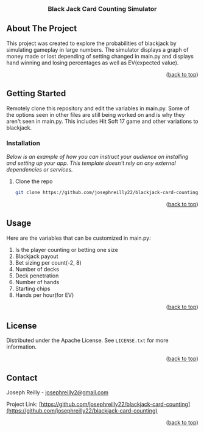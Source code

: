 <br />
<div align="center">
  <h3 align="center">Black Jack Card Counting Simulator</h3>
</div>

<!-- ABOUT THE PROJECT -->
## About The Project


This project was created to explore the probabilities of blackjack by simulating gameplay in large numbers. The simulator displays a graph of money made or lost depending of setting changed
in main.py and displays hand winning and losing percentages as well as EV(expected value).

<p align="right">(<a href="#readme-top">back to top</a>)</p>


<!-- GETTING STARTED -->
## Getting Started

Remotely clone this repository and edit the variables in main.py. Some of the options seen in other files are still being worked on and is why they aren't seen in main.py. This includes Hit Soft 17 
game and other variations to blackjack.


### Installation

_Below is an example of how you can instruct your audience on installing and setting up your app. This template doesn't rely on any external dependencies or services._

1. Clone the repo
   ```sh
   git clone https://github.com/josephreilly22/blackjack-card-counting.git
   ```


<p align="right">(<a href="#readme-top">back to top</a>)</p>



<!-- USAGE EXAMPLES -->
## Usage

Here are the variables that can be customized in main.py:

1. Is the player counting or betting one size
2. Blackjack payout
3. Bet sizing per count(-2, 8)
4. Number of decks
5. Deck penetration
6. Number of hands
7. Starting chips
8. Hands per hour(for EV)

<p align="right">(<a href="#readme-top">back to top</a>)</p>


<!-- LICENSE -->
## License

Distributed under the Apache License. See `LICENSE.txt` for more information.

<p align="right">(<a href="#readme-top">back to top</a>)</p>



<!-- CONTACT -->
## Contact

Joseph Reilly - josephreilly2@gmail.com

Project Link: [https://github.com/josephreilly22/blackjack-card-counting](https://github.com/josephreilly22/blackjack-card-counting)

<p align="right">(<a href="#readme-top">back to top</a>)</p>
